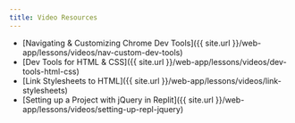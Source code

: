 ```yaml
---
title: Video Resources
---
```


- [Navigating & Customizing Chrome Dev Tools]({{ site.url }}/web-app/lessons/videos/nav-custom-dev-tools)
- [Dev Tools for HTML & CSS]({{ site.url }}/web-app/lessons/videos/dev-tools-html-css)
- [Link Stylesheets to HTML]({{ site.url }}/web-app/lessons/videos/link-stylesheets)
- [Setting up a Project with jQuery in Replit]({{ site.url }}/web-app/lessons/videos/setting-up-repl-jquery)
<!-- - [Bringing JS and jQuery into your Project]({{ site.url }}/web-app/lessons/videos/html-js-jquery) -->
<!-- - [Run HTML in Browser]({{ site.url }}/web-app/lessons/videos/html-in-browser) -->
